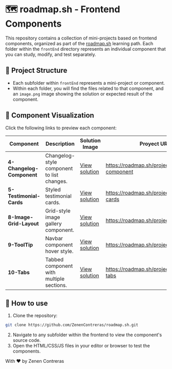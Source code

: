# 🗺️ roadmap.sh - Frontend Components

This repository contains a collection of mini-projects based on frontend components, organized as part of the [roadmap.sh](https://roadmap.sh/) learning path. Each folder within the `frontEnd` directory represents an individual component that you can study, modify, and test separately.

## 📁 Project Structure

- Each subfolder within `frontEnd` represents a mini-project or component.
- Within each folder, you will find the files related to that component, and an `image.png` image showing the solution or expected result of the component.

## 📸 Component Visualization

Click the following links to preview each component:

| Component | Description | Solution Image | Proyect URL |
|------------|-------------|------------------------|------------------------|
| **4-Changelog-Component** | Changelog-style component to list changes. | [View solution](./frontEnd/4-Changelog-Component/image.png) | https://roadmap.sh/projects/changelog-component |
| **5-Testimonial-Cards** | Styled testimonial cards. | [View solution](./frontEnd/5-Testimonial-Cards/image.png) | https://roadmap.sh/projects/testimonial-cards |
| **8-Image-Grid-Layout** | Grid-style image gallery component. | [View solution](./frontEnd/8-Image-Grid-Layout/image.png) | https://roadmap.sh/projects/image-grid | 
| **9-ToolTip** | Navbar component hover style. | [View solution](./frontEnd/9-ToolTip/image.png) | https://roadmap.sh/projects/tooltip-ui | 
| **10-Tabs** | Tabbed component with multiple sections. | [View solution](./frontEnd/10-Tabs/image.png) | https://roadmap.sh/projects/simple-tabs |

## 🚀 How to use

1. Clone the repository:
```bash
git clone https://github.com/ZenenContreras/roadmap.sh.git
```
2. Navigate to any subfolder within the frontend to view the component's source code.
3. Open the HTML/CSS/JS files in your editor or browser to test the components.

With ❤️ by Zenen Contreras
